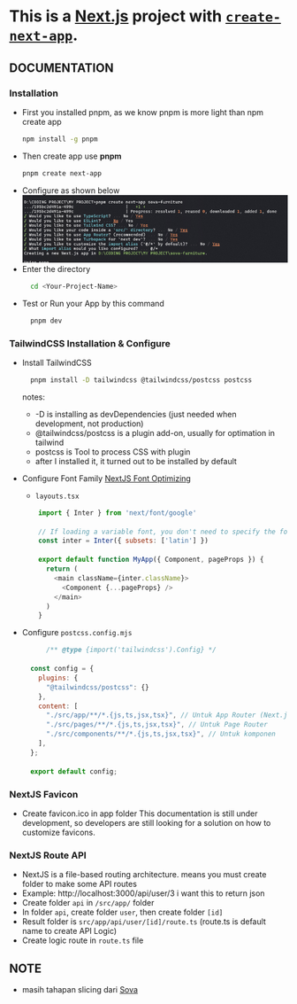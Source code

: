# This is a [Next.js](https://nextjs.org) project with [`create-next-app`](https://nextjs.org/docs/app/api-reference/cli/create-next-app).

## DOCUMENTATION

### Installation

- First you installed pnpm, as we know pnpm is more light than npm create app
    ```bash
    npm install -g pnpm
    ```
- Then create app use <b>pnpm</b>
    ```bash
    pnpm create next-app
    ```
- Configure as shown below
    ![Configure Installation](configure-app.png)
- Enter the directory
  ```bash
    cd <Your-Project-Name>
  ```
- Test or Run your App by this command
  ```bash
    pnpm dev
  ```

### TailwindCSS Installation & Configure 
- Install TailwindCSS
  ```bash
    pnpm install -D tailwindcss @tailwindcss/postcss postcss
  ```
  notes:
  - -D is installing as devDependencies (just needed when development, not production)
  - @tailwindcss/postcss is a plugin add-on, usually for optimation in tailwind
  - postcss is Tool to process CSS with plugin
  - after I installed it, it turned out to be installed by default
- Configure Font Family
  [NextJS Font Optimizing](https://nextjs.org/docs/pages/building-your-application/optimizing/fonts)
  - ```layouts.tsx```
  ```javascript
      import { Inter } from 'next/font/google'
      
      // If loading a variable font, you don't need to specify the font weight
      const inter = Inter({ subsets: ['latin'] })
      
      export default function MyApp({ Component, pageProps }) {
        return (
          <main className={inter.className}>
            <Component {...pageProps} />
          </main>
        )
      }
  ```

- Configure ```postcss.config.mjs```
  ```mjs
        /** @type {import('tailwindcss').Config} */

    const config = {
      plugins: {
        "@tailwindcss/postcss": {}
      },
      content: [
        "./src/app/**/*.{js,ts,jsx,tsx}", // Untuk App Router (Next.js 13+)
        "./src/pages/**/*.{js,ts,jsx,tsx}", // Untuk Page Router
        "./src/components/**/*.{js,ts,jsx,tsx}", // Untuk komponen
      ],
    };

    export default config;

  ```


### NextJS Favicon
- Create favicon.ico in app folder
This documentation is still under development, so developers are still looking for a solution on how to customize favicons.


### NextJS Route API
- NextJS is a file-based routing architecture. means you must create folder to make some API routes
- Example: http://localhost:3000/api/user/3 i want this to return json
- Create folder ```api``` in ```/src/app/``` folder
- In folder ```api```, create folder ```user```, then create folder ```[id]```
- Result folder is ```src/app/api/user/[id]/route.ts``` (route.ts is default name to create API Logic)
- Create logic route in ```route.ts``` file


## NOTE
- masih tahapan slicing dari [Sova](file:///D:/CODING%20PROJECT/LEARN/DICODING/Dasar%20Pemrograman%20Web%20-%20IDCAMP%202024/Tugas-Akhir/index.html)